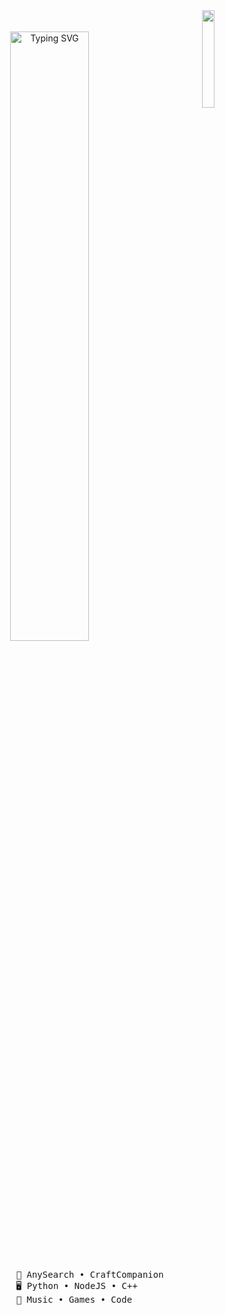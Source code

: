 <div align="center">
  <img src="https://i.imgur.com/yAcsSbC.png" width="20%" align="right" />
  <br></br>
  <a href="https://git.io/typing-svg"><img src="https://readme-typing-svg.herokuapp.com?font=Paytone+One&size=30&pause=100&color=F74949&center=true&random=false&width=435&lines=French+developer;17+years+old;Future+student+at+Epitech" alt="Typing SVG" width="50%" /> </a>
  <br></br>
<pre>
    👑 AnySearch • CraftCompanion 
    🖥️ Python • NodeJS • C++      
    💫 Music • Games • Code       
</pre>
</div>
